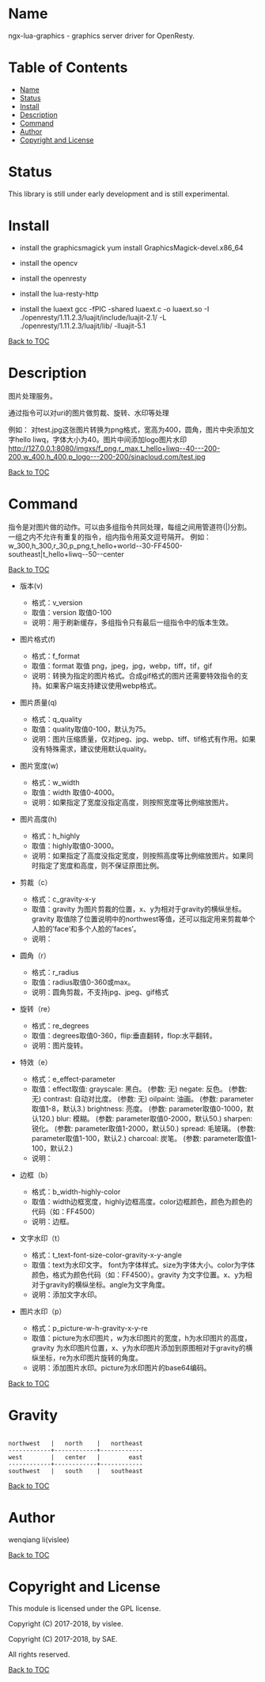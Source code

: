 Name
=================

ngx-lua-graphics  -  graphics server driver for OpenResty.


Table of Contents
=================
* [Name](#name)
* [Status](#status)
* [Install](#install)
* [Description](#description)
* [Command](#command)
* [Author](#author)
* [Copyright and License](#copyright-and-license)

Status
======

This library is still under early development and is still experimental.


Install
=========

+ install the graphicsmagick
  yum install GraphicsMagick-devel.x86_64

+ install the opencv

+ install the openresty

+ install the lua-resty-http

+ install the luaext
  gcc -fPIC -shared luaext.c -o luaext.so -I ./openresty/1.11.2.3/luajit/include/luajit-2.1/ -L ./openresty/1.11.2.3/luajit/lib/ -lluajit-5.1

[Back to TOC](#table-of-contents)

Description
===========

图片处理服务。

通过指令可以对uri的图片做剪裁、旋转、水印等处理

例如： 对test.jpg这张图片转换为png格式，宽高为400，圆角，图片中央添加文字hello liwq，字体大小为40。图片中间添加logo图片水印
http://127.0.0.1:8080/imgxs/f_png,r_max,t_hello+liwq--40---200-200,w_400,h_400,p_logo---200-200/sinacloud.com/test.jpg

[Back to TOC](#table-of-contents)

Command
=========

指令是对图片做的动作。可以由多组指令共同处理，每组之间用管道符(|)分割。
一组之内不允许有重复的指令，组内指令用英文逗号隔开。
例如：w_300,h_300,r_30,p_png,t_hello+world--30-FF4500-southeast|t_hello+liwq--50--center

[Back to TOC](#table-of-contents)

+ 版本(v)

  - 格式：v_version
  - 取值：version 取值0-100
  - 说明：用于刷新缓存，多组指令只有最后一组指令中的版本生效。


+ 图片格式(f)

  - 格式：f_format
  - 取值：format 取值 png，jpeg，jpg，webp，tiff，tif，gif
  - 说明：转换为指定的图片格式。合成gif格式的图片还需要特效指令的支持。如果客户端支持建议使用webp格式。


+ 图片质量(q)

  - 格式：q_quality
  - 取值：quality取值0-100，默认为75。
  - 说明：图片压缩质量，仅对jpeg、jpg、webp、tiff、tif格式有作用。如果没有特殊需求，建议使用默认quality。


+ 图片宽度(w)

  - 格式：w_width
  - 取值：width 取值0-4000。
  - 说明：如果指定了宽度没指定高度，则按照宽度等比例缩放图片。

+ 图片高度(h)

  - 格式：h_highly
  - 取值：highly取值0-3000。
  - 说明：如果指定了高度没指定宽度，则按照高度等比例缩放图片。如果同时指定了宽度和高度，则不保证原图比例。


+ 剪裁（c）

  - 格式：c_gravity-x-y
  - 取值：gravity 为图片剪裁的位置，x、y为相对于gravity的横纵坐标。gravity 取值除了位置说明中的northwest等值，还可以指定用来剪裁单个人脸的’face’和多个人脸的’faces’。
  - 说明：


+ 圆角（r）

  - 格式：r_radius
  - 取值：radius取值0-360或max。
  - 说明：圆角剪裁，不支持jpg、jpeg、gif格式


+ 旋转（re）

  - 格式：re_degrees
  - 取值：degrees取值0-360，flip:垂直翻转，flop:水平翻转。
  - 说明：图片旋转。

+ 特效（e）

  - 格式：e_effect-parameter
  - 取值：effect取值:
        grayscale: 黑白。 (参数: 无)
        negate: 反色。 (参数: 无)
        contrast: 自动对比度。 (参数: 无)
        oilpaint: 油画。 (参数: parameter取值1-8，默认3.)
        brightness: 亮度。 (参数: parameter取值0-1000，默认120.)
        blur: 模糊。 (参数: parameter取值0-2000，默认50.)
        sharpen: 锐化。 (参数: parameter取值1-2000，默认50.)
        spread: 毛玻璃。 (参数: parameter取值1-100，默认2.)
        charcoal: 炭笔。 (参数: parameter取值1-100，默认2.)
  - 说明：

+ 边框（b）

  - 格式：b_width-highly-color
  - 取值：width边框宽度，highly边框高度。color边框颜色，颜色为颜色的代码（如：FF4500）
  - 说明：边框。


+ 文字水印（t）

  - 格式：t_text-font-size-color-gravity-x-y-angle
  - 取值：text为水印文字。 font为字体样式。size为字体大小。color为字体颜色，格式为颜色代码（如：FF4500）。gravity 为文字位置。x、y为相对于gravity的横纵坐标。angle为文字角度。
  - 说明：添加文字水印。


+ 图片水印（p）

  - 格式：p_picture-w-h-gravity-x-y-re
  - 取值：picture为水印图片，w为水印图片的宽度，h为水印图片的高度，gravity 为水印图片位置，x、y为水印图片添加到原图相对于gravity的横纵坐标，re为水印图片旋转的角度。
  - 说明：添加图片水印。picture为水印图片的base64编码。

[Back to TOC](#table-of-contents)

Gravity
===========

  ```

  northwest   |   north    |   northeast
  ------------+------------+------------
  west        |   center   |        east 
  ------------+------------+------------
  southwest   |   south    |   southeast

  ```

[Back to TOC](#table-of-contents)


Author
=======

wenqiang li(vislee)

[Back to TOC](#table-of-contents)


Copyright and License
=====================

This module is licensed under the GPL license.

Copyright (C) 2017-2018, by vislee.

Copyright (C) 2017-2018, by SAE.

All rights reserved.

[Back to TOC](#table-of-contents)
